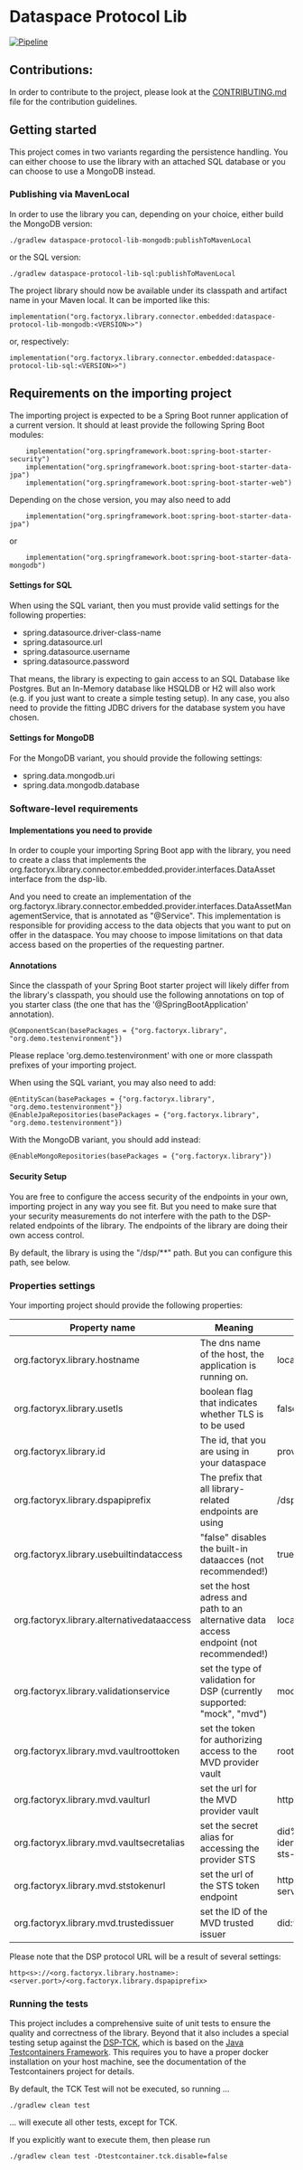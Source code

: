 # Dataspace Protocol Lib
[![Pipeline](https://github.com/factory-x-contributions/dataspace-protocol-lib/actions/workflows/pipeline.yml/badge.svg?logo=GitHub&style=flat-square)](https://github.com/factory-x-contributions/dataspace-protocol-lib/actions/workflows/pipeline.yml)

## Contributions:
In order to contribute to the project, please look at the [CONTRIBUTING.md](/CONTRIBUTING.md) file for the contribution guidelines. 

## Getting started

This project comes in two variants regarding the persistence handling. You can either choose to use the library with 
an attached SQL database or you can choose to use a MongoDB instead. 

### Publishing via MavenLocal

In order to use the library you can, depending on your choice, either build the MongoDB version: 

```
./gradlew dataspace-protocol-lib-mongodb:publishToMavenLocal
```

or the SQL version: 

```
./gradlew dataspace-protocol-lib-sql:publishToMavenLocal
```


The project library should now be available under its classpath and artifact name in your Maven local. It can be imported 
like this: 

```
implementation("org.factoryx.library.connector.embedded:dataspace-protocol-lib-mongodb:<VERSION>>")
```

or, respectively: 
```
implementation("org.factoryx.library.connector.embedded:dataspace-protocol-lib-sql:<VERSION>>")
```


## Requirements on the importing project

The importing project is expected to be a Spring Boot runner application of a current version. It should at least provide 
the following Spring Boot modules: 

```
	implementation("org.springframework.boot:spring-boot-starter-security")
	implementation("org.springframework.boot:spring-boot-starter-data-jpa")
	implementation("org.springframework.boot:spring-boot-starter-web")
```

Depending on the chose version, you may also need to add
```
	implementation("org.springframework.boot:spring-boot-starter-data-jpa")
```

or 
```
	implementation("org.springframework.boot:spring-boot-starter-data-mongodb")
```


#### Settings for SQL
When using the SQL variant, then you must provide valid settings for the following properties:  
- spring.datasource.driver-class-name
- spring.datasource.url
- spring.datasource.username
- spring.datasource.password

That means, the library is expecting to gain access to an SQL Database like Postgres. But an In-Memory database like 
HSQLDB or H2 will also work (e.g. if you just want to create a simple testing setup). In any case, you also need to provide the 
fitting JDBC drivers for the database system you have chosen. 


#### Settings for MongoDB
For the MongoDB variant, you should provide the following settings: 
- spring.data.mongodb.uri
- spring.data.mongodb.database

### Software-level requirements

#### Implementations you need to provide
In order to couple your importing Spring Boot app with the library, you need to create a class that 
implements the org.factoryx.library.connector.embedded.provider.interfaces.DataAsset interface from the dsp-lib. 

And you need to create an implementation of the org.factoryx.library.connector.embedded.provider.interfaces.DataAssetManagementService, that 
is annotated as "@Service". This implementation is responsible for providing access to the data objects that you want to put 
on offer in the dataspace. You may choose to impose limitations on that data access based on the properties of the requesting partner. 

#### Annotations
Since the classpath of your Spring Boot starter project will likely differ from the library's classpath, you should use 
the following annotations on top of you starter class (the one that has the '@SpringBootApplication' annotation). 

```
@ComponentScan(basePackages = {"org.factoryx.library", "org.demo.testenvironment"})
```

Please replace 'org.demo.testenvironment' with one or more classpath prefixes of your importing project. 

When using the SQL variant, you may also need to add: 

```
@EntityScan(basePackages = {"org.factoryx.library", "org.demo.testenvironment"})
@EnableJpaRepositories(basePackages = {"org.factoryx.library", "org.demo.testenvironment"})
```

With the MongoDB variant, you should add instead: 
```
@EnableMongoRepositories(basePackages = {"org.factoryx.library"})
```

#### Security Setup

You are free to configure the access security of the endpoints in your own, importing project in any way you see fit. 
But you need to make sure that your security measurements do not interfere with the path to the DSP-related endpoints of the library. 
The endpoints of the library are doing their own access control. 

By default, the library is using the "/dsp/**" path. But you can configure this path, see below. 

### Properties settings 

Your importing project should provide the following properties: 

| Property name                              | Meaning                                                                                | Default setting                                                        |
|--------------------------------------------|----------------------------------------------------------------------------------------|------------------------------------------------------------------------|
| org.factoryx.library.hostname              | The dns name of the host, the application is running on.                               | localhost                                                              |
| org.factoryx.library.usetls                | boolean flag that indicates whether TLS is to be used                                  | false                                                                  |
| org.factoryx.library.id                    | The id, that you are using in your dataspace                                           | provider                                                               |
| org.factoryx.library.dspapiprefix          | The prefix that all library-related endpoints are using                                | /dsp                                                                   |
| org.factoryx.library.usebuiltindataccess   | "false" disables the built-in dataacces (not recommended!)                             | true                                                                   | 
| org.factoryx.library.alternativedataaccess | set the host adress and path to an alternative data access endpoint (not recommended!) | localhost                                                              |
| org.factoryx.library.validationservice     | set the type of validation for DSP (currently supported: "mock", "mvd")                | mock                                                                   | 
| org.factoryx.library.mvd.vaultroottoken    | set the token for authorizing access to the MVD provider vault                         | root                                                                   | 
| org.factoryx.library.mvd.vaulturl          | set the url for the MVD provider vault                                                 | http://provider-vault:8200                                             | 
| org.factoryx.library.mvd.vaultsecretalias  | set the secret alias for accessing the provider STS                                    | did%3Aweb%3Aprovider-identityhub%253A7083%3Aprovider-sts-client-secret | 
| org.factoryx.library.mvd.ststokenurl       | set the url of the STS token endpoint                                                  | http://provider-sts-service:8082/api/sts/token                         | 
| org.factoryx.library.mvd.trustedissuer     | set the ID of the MVD trusted issuer                                                   | did:web:dataspace-issuer                                               | 



Please note that the DSP protocol URL will be a result of several settings:

```
http<s>://<org.factoryx.library.hostname>:<server.port>/<org.factoryx.library.dspapiprefix>
```
### Running the tests
This project includes a comprehensive suite of unit tests to ensure the quality and correctness of the library. Beyond that 
it also includes a special testing setup against the [DSP-TCK](https://github.com/eclipse-dataspacetck/dsp-tck), which is 
based on the [Java Testcontainers Framework](https://java.testcontainers.org/). This requires you to have a proper 
docker installation on your host machine, see the documentation of the Testcontainers project for details.  

By default, the TCK Test will not be executed, so running ... 

```
./gradlew clean test
```
... will execute all other tests, except for TCK.  

If you explicitly want to execute them, then please run 

```
./gradlew clean test -Dtestcontainer.tck.disable=false
```








